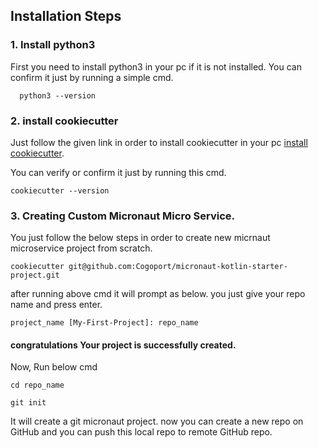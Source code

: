 ## Installation Steps

### 1. Install python3 
First you need to install python3 in your pc if it is not installed. You can confirm 
it just by running a simple cmd.
```
  python3 --version
```

### 2. install cookiecutter
Just follow the given link in order to install cookiecutter in your pc
[install cookiecutter](https://cookiecutter.readthedocs.io/en/stable/installation.html).

You can verify or confirm it just by running this cmd.
```
cookiecutter --version
```

### 3. Creating Custom Micronaut Micro Service.
You just follow the below steps in order to create new micrnaut microservice project from scratch.

```
cookiecutter git@github.com:Cogoport/micronaut-kotlin-starter-project.git
```

after running above cmd it will prompt as below. you just give your repo name and press enter.
```
project_name [My-First-Project]: repo_name
```

#### congratulations Your project is successfully created.

Now, Run below cmd
```
cd repo_name

git init
```
It will create a git micronaut project. now you can create a new repo on GitHub and you can push
this local repo to remote GitHub repo.